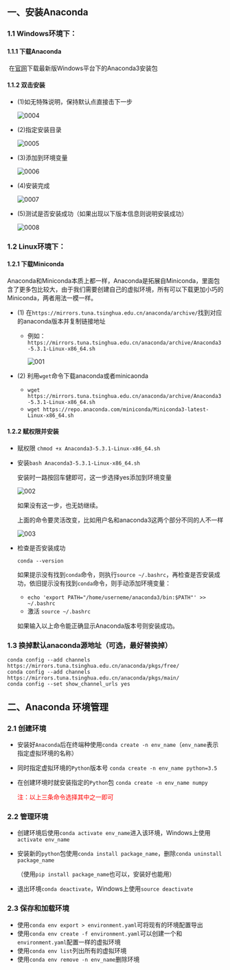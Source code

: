 ## 一、安装Anaconda​	

### 1.1 Windows环境下：

#### 1.1.1 下载Anaconda

​	在[官网](https://www.anaconda.com/distribution/)下载最新版Windows平台下的Anaconda3安装包

#### 1.1.2 双击安装

- (1)如无特殊说明，保持默认点直接击下一步

  ![0004](../Images/0004.png)

- (2)指定安装目录

  ![0005](../Images/0005.png)

- (3)添加到环境变量

  ![0006](../Images/0006.png)

- (4)安装完成

  ![0007](../Images/0007.png)

- (5)测试是否安装成功（如果出现以下版本信息则说明安装成功）

  ![0008](../Images/0008.png)

### 1.2 Linux环境下：

#### 1.2.1 下载Miniconda

Anaconda和Miniconda本质上都一样，Anaconda是拓展自Miniconda，里面包含了更多包比较大，由于我们需要创建自己的虚拟环境，所有可以下载更加小巧的Miniconda，两者用法一模一样。

- (1) 在`https://mirrors.tuna.tsinghua.edu.cn/anaconda/archive/`找到对应的anaconda版本并复制链接地址

  - 例如：`https://mirrors.tuna.tsinghua.edu.cn/anaconda/archive/Anaconda3-5.3.1-Linux-x86_64.sh`

    ![001](../Images/001.png)

- (2) 利用`wget`命令下载anaconda或者minicaonda

  - `wget https://mirrors.tuna.tsinghua.edu.cn/anaconda/archive/Anaconda3-5.3.1-Linux-x86_64.sh`
  - `wget https://repo.anaconda.com/miniconda/Miniconda3-latest-Linux-x86_64.sh`

#### 1.2.2  赋权限并安装

- 赋权限 `chmod +x Anaconda3-5.3.1-Linux-x86_64.sh`

- 安装`bash Anaconda3-5.3.1-Linux-x86_64.sh`

  安装时一路按回车健即可，这一步选择yes添加到环境变量

  ![002](../Images/002.png)

  如果没有这一步，也无妨继续。

  上面的命令要灵活改变，比如用户名和anaconda3这两个部分不同的人不一样

  ![003](../Images/003.png)

- 检查是否安装成功

  `conda --version`

  如果提示没有找到`conda`命令，则执行`source ~/.bashrc`，再检查是否安装成功，依旧提示没有找到`conda`命令，则手动添加环境变量：
  
  - `echo 'export PATH="/home/userneme/anaconda3/bin:$PATH"' >> ~/.bashrc`
  - 激活 `source ~/.bashrc`
  
  如果输入以上命令能正确显示Anaconda版本号则安装成功。

### 1.3 换掉默认anaconda源地址（可选，最好替换掉）

```shell
conda config --add channels https://mirrors.tuna.tsinghua.edu.cn/anaconda/pkgs/free/
conda config --add channels https://mirrors.tuna.tsinghua.edu.cn/anaconda/pkgs/main/
conda config --set show_channel_urls yes
```

## 二、Anaconda 环境管理

### 2.1 创建环境

- 安装好`Anaconda`后在终端种使用`conda create -n env_name`（`env_name`表示指定虚拟环境的名称）

- 同时指定虚拟环境的`Python`版本号 `conda create -n env_name python=3.5`

- 在创建环境时就安装指定的`Python`包 `conda create -n env_name numpy`

  <font color = red>注：以上三条命令选择其中之一即可</font>

### 2.2 管理环境

- 创建环境后使用`conda activate env_name`进入该环境，Windows上使用`activate env_name`

- 安装新的`python`包使用`conda install package_name`，删除`conda uninstall package_name`

  （使用`pip install package_name`也可以，安装好也能用）

- 退出环境`conda deactivate`，Windows上使用`source deactivate`

### 2.3 保存和加载环境

- 使用`conda env export > environment.yaml`可将现有的环境配置导出
- 使用`conda env create -f environment.yaml`可以创建一个和`environment.yaml`配置一样的虚拟环境
- 使用`conda env list`列出所有的虚拟环境
- 使用`conda env remove -n env_name`删除环境


